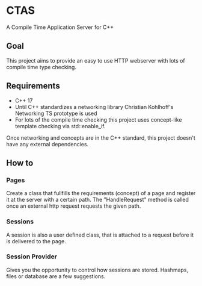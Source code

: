 # CTAS
A Compile Time Application Server for C++


## Goal
This project aims to provide an easy to use HTTP webserver with lots of compile time type checking.

## Requirements
- C++ 17
- Until C++ standardizes a networking library Christian Kohlhoff's Networking TS prototype is used
- For lots of the compile time checking this project uses concept-like template checking via std::enable_if.

Once networking and concepts are in the C++ standard, this project doesn't have any external dependencies.

## How to
### Pages
Create a class that fullfills the requirements (concept) of a page and register it at the server with a certain path. The "HandleRequest" method is called once an external http request requests the given path.

### Sessions
A session is also a user defined class, that is attached to a request before it is delivered to the page.

### Session Provider
Gives you the opportunity to control how sessions are stored. Hashmaps, files or database are a few suggestions.
